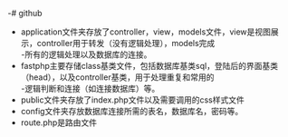 -# github		
 -    application文件夹存放了controller，view，models文件，view是视图展示，controller用于转发（没有逻辑处理），models完成		
 -所有的逻辑处理以及数据库的连接。		
 -    fastphp主要存储class基类文件，包括数据库基类sql，登陆后的界面基类（head），以及controller基类，用于处理重复和常用的		
 -逻辑判断和连接（如连接数据库）等。		
 -    public文件夹存放了index.php文件以及需要调用的css样式文件		
 -    config文件夹存放数据库连接所需的表名，数据库名，密码等。		
 -    route.php是路由文件
